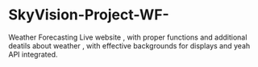 # SkyVision-Project-WF-
Weather Forecasting Live website , with proper functions and additional deatils about weather , with effective backgrounds for displays and yeah API integrated.
